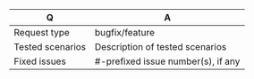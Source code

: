 | Q                | A
| ---------------- | ---
| Request type     | bugfix/feature
| Tested scenarios | Description of tested scenarios
| Fixed issues     | #-prefixed issue number(s), if any
